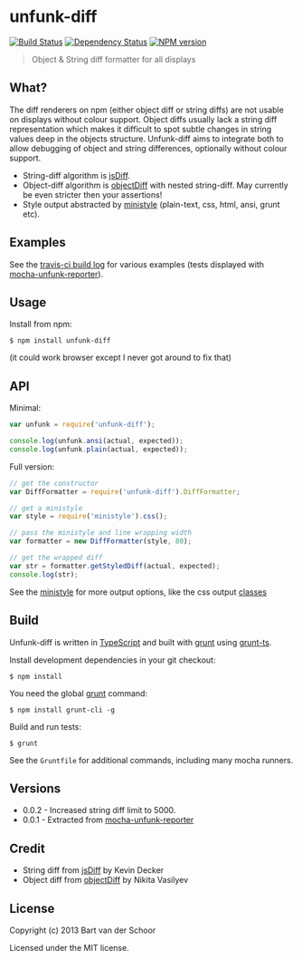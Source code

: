 # unfunk-diff

[![Build Status](https://secure.travis-ci.org/Bartvds/unfunk-diff.png?branch=master)](http://travis-ci.org/Bartvds/unfunk-diff) [![Dependency Status](https://gemnasium.com/Bartvds/unfunk-diff.png)](https://gemnasium.com/Bartvds/unfunk-diff) [![NPM version](https://badge.fury.io/js/unfunk-diff.png)](http://badge.fury.io/js/unfunk-diff)

> Object & String diff formatter for all displays

## What?

The diff renderers on npm (either object diff or string diffs) are not usable on displays without colour support. Object diffs usually lack a string diff representation which makes it difficult to spot subtle changes in string values deep in the objects structure. Unfunk-diff aims to integrate both to allow debugging of object and string differences, optionally without colour support.

* String-diff algorithm is [jsDiff](https://github.com/kpdecker/jsdiff). 
* Object-diff algorithm is [objectDiff](https://github.com/NV/objectDiff.js) with nested string-diff. May currently be even stricter then your assertions!
* Style output abstracted by [ministyle](https://github.com/Bartvds/ministyle) (plain-text, css, html, ansi, grunt etc).

## Examples

See the [travis-ci build log](https://travis-ci.org/Bartvds/unfunk-diff) for various examples (tests displayed with [mocha-unfunk-reporter](https://github.com/Bartvds/mocha-unfunk-reporter)).

## Usage

Install from npm:

````
$ npm install unfunk-diff
```` 

(it could work browser except I never got around to fix that)

## API

Minimal:

````js
var unfunk = require('unfunk-diff');

console.log(unfunk.ansi(actual, expected));
console.log(unfunk.plain(actual, expected));
````

Full version:

````js
// get the constructor
var DiffFormatter = require('unfunk-diff').DiffFormatter;

// get a ministyle
var style = require('ministyle').css();

// pass the ministyle and line wrapping width
var formatter = new DiffFormatter(style, 80);

// get the wrapped diff
var str = formatter.getStyledDiff(actual, expected);
console.log(str);
````

See the [ministyle](https://github.com/Bartvds/ministyle/) for more output options, like the css output [classes](https://github.com/Bartvds/ministyle/blob/master/README.md#css)

## Build

Unfunk-diff is written in [TypeScript](http://typescript.com) and built with [grunt](http://gruntjs.com) using [grunt-ts](https://github.com/basarat/grunt-ts).

Install development dependencies in your git checkout:
````
$ npm install
````

You need the global [grunt](http://gruntjs.com) command:
````
$ npm install grunt-cli -g
````

Build and run tests:
````
$ grunt
````

See the `Gruntfile` for additional commands, including many mocha runners.

## Versions

* 0.0.2 - Increased string diff limit to 5000.
* 0.0.1 - Extracted from [mocha-unfunk-reporter](https://github.com/Bartvds/mocha-unfunk-reporter)

## Credit

* String diff from [jsDiff](https://github.com/kpdecker/jsdiff) by Kevin Decker
* Object diff from [objectDiff](https://github.com/NV/objectDiff.js) by Nikita Vasilyev

## License

Copyright (c) 2013 Bart van der Schoor

Licensed under the MIT license.
